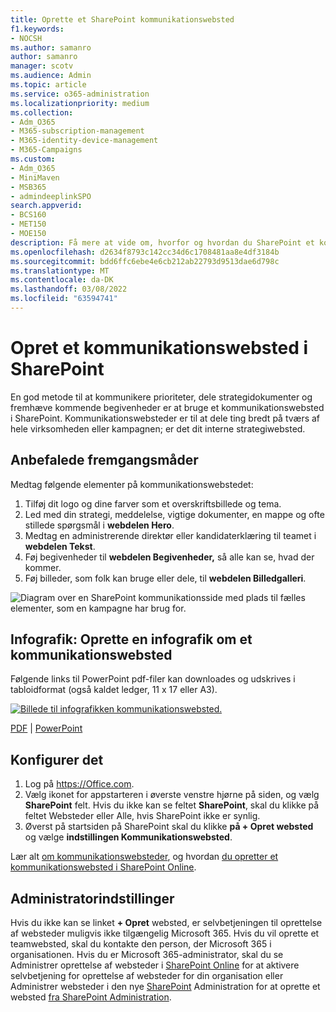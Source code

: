 ```yaml
---
title: Oprette et SharePoint kommunikationswebsted
f1.keywords:
- NOCSH
ms.author: samanro
author: samanro
manager: scotv
ms.audience: Admin
ms.topic: article
ms.service: o365-administration
ms.localizationpriority: medium
ms.collection:
- Adm_O365
- M365-subscription-management
- M365-identity-device-management
- M365-Campaigns
ms.custom:
- Adm_O365
- MiniMaven
- MSB365
- admindeeplinkSPO
search.appverid:
- BCS160
- MET150
- MOE150
description: Få mere at vide om, hvorfor og hvordan du SharePoint et kommunikationswebsted til din kampagne eller virksomhed med Microsoft 365.
ms.openlocfilehash: d2634f8793c142cc34d6c1708481aa8e4df3184b
ms.sourcegitcommit: bdd6ffc6ebe4e6cb212ab22793d9513dae6d798c
ms.translationtype: MT
ms.contentlocale: da-DK
ms.lasthandoff: 03/08/2022
ms.locfileid: "63594741"
---
```

# <a name="create-a-communications-site-in-sharepoint"></a>Opret et kommunikationswebsted i SharePoint

En god metode til at kommunikere prioriteter, dele strategidokumenter og fremhæve kommende begivenheder er at bruge et kommunikationswebsted i SharePoint. Kommunikationswebsteder er til at dele ting bredt på tværs af hele virksomheden eller kampagnen; er det dit interne strategiwebsted.

## <a name="best-practices"></a>Anbefalede fremgangsmåder

Medtag følgende elementer på kommunikationswebstedet:

1. Tilføj dit logo og dine farver som et overskriftsbillede og tema.
2. Led med din strategi, meddelelse, vigtige dokumenter, en mappe og ofte stillede spørgsmål i **webdelen Hero**.
3. Medtag en administrerende direktør eller kandidaterklæring til teamet i **webdelen Tekst**.
4. Føj begivenheder til **webdelen Begivenheder,** så alle kan se, hvad der kommer.
5. Føj billeder, som folk kan bruge eller dele, til **webdelen Billedgalleri**.

![Diagram over en SharePoint kommunikationsside med plads til fælles elementer, som en kampagne har brug for.](../media/m365-democracy-comms-site.png)

## <a name="infographic-create-a-communications-site-infographic"></a>Infografik: Oprette en infografik om et kommunikationswebsted

Følgende links til PowerPoint pdf-filer kan downloades og udskrives i tabloidformat (også kaldet ledger, 11 x 17 eller A3).

[![Billede til infografikken kommunikationswebsted.](../media/M365-Campaigns-CreateCommunicationSite-358-201.png)](https://download.microsoft.com/download/3/f/f/3ff49b41-e5a4-4993-a00c-7f791a80b627/M365CampaignsCreateCommunicationSite.pdf)

[PDF](https://download.microsoft.com/download/3/f/f/3ff49b41-e5a4-4993-a00c-7f791a80b627/M365CampaignsCreateCommunicationSite.pdf) |  [PowerPoint](https://download.microsoft.com/download/3/f/f/3ff49b41-e5a4-4993-a00c-7f791a80b627/M365CampaignsCreateCommunicationSite.pptx)

## <a name="set-it-up"></a>Konfigurer det

1. Log på https://Office.com.
2. Vælg ikonet for appstarteren i øverste venstre hjørne på siden, og vælg **SharePoint** felt. Hvis du ikke kan se feltet **SharePoint**, skal du klikke på feltet Websteder eller  Alle, hvis SharePoint  ikke er synlig.
3. Øverst på startsiden på SharePoint skal du klikke **på + Opret websted** og vælge **indstillingen Kommunikationswebsted**.

Lær alt [om kommunikationswebsteder](https://support.office.com/article/What-is-a-SharePoint-communication-site-94A33429-E580-45C3-A090-5512A8070732), og hvordan [du opretter et kommunikationswebsted i SharePoint Online](https://support.microsoft.com/en-us/office/create-a-communication-site-in-sharepoint-online-7fb44b20-a72f-4d2c-9173-fc8f59ba50eb).

## <a name="admin-settings"></a>Administratorindstillinger

Hvis du ikke kan se linket **+ Opret** websted, er selvbetjeningen til oprettelse af websteder muligvis ikke tilgængelig Microsoft 365. Hvis du vil oprette et teamwebsted, skal du kontakte den person, der Microsoft 365 i organisationen. Hvis du er Microsoft 365-administrator, skal du se Administrer oprettelse af websteder i [SharePoint Online](/sharepoint/manage-site-creation) for at aktivere selvbetjening for oprettelse af websteder for din organisation eller Administrer websteder i den nye [SharePoint](/sharepoint/manage-sites-in-new-admin-center) Administration for at oprette et websted <a href="https://go.microsoft.com/fwlink/?linkid=2185219" target="_blank">fra SharePoint Administration</a>.